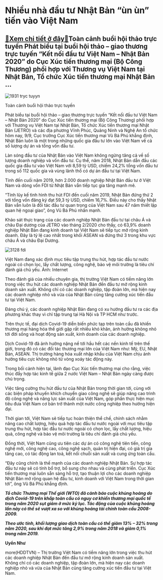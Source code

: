 Nhiều nhà đầu tư Nhật Bản “ùn ùn” tiến vào Việt Nam
========================================================

[:gift:Xem chi tiết ở đây:gift:](https://hddtvn.com/nhieu-nha-dau-tu-nha%cc%a3t-ba%cc%89n-un-un-tien-vao-vie%cc%a3t-nam/)Toàn cảnh buổi hội thảo trực tuyến Phát biểu tại buổi hội thảo – giao thương trực tuyến “Kết nối đầu tư Việt Nam – Nhật Bản 2020” do Cục Xúc tiến thương mại (Bộ Công Thương) phối hợp với Thương vụ Việt Nam tại Nhật Bản, Tổ chức Xúc tiến thương mại Nhật Bản …
----------------------------------------------------------------------------------------------------------------------------------------------------------------------------------------------------------------------------------------------------------------------------------





![1931 tryc tuyyn](https://haiquanonline.com.vn/stores/news_dataimages/thanhnt/092020/09/16/1931_trYc_tuyYn.jpg?rt=20200909181840 "undefined")


Toàn cảnh buổi hội thảo trực tuyến



Phát biểu tại buổi hội thảo – giao thương trực tuyến “Kết nối đầu tư Việt Nam – Nhật Bản 2020” do Cục Xúc tiến thương mại (Bộ Công Thương) phối hợp với Thương vụ Việt Nam tại Nhật Bản, Tổ chức Xúc tiến thương mại Nhật Bản (JETRO) và các địa phương Vĩnh Phúc, Quảng Ninh và Nghệ An tổ chức hôm nay, 9/9, Cục trưởng Cục Xúc tiến thương mại Vũ Bá Phú khẳng định, Nhật Bản luôn là một trong những quốc gia đầu tư lớn vào Việt Nam về cả số lượng dự án và tổng vốn đầu tư.


Làn sóng đầu tư của Nhật Bản vào Việt Nam không ngừng tăng cả về số lượng doanh nghiệp và vốn đầu tư. Cụ thể, năm 2018, Nhật Bản dẫn đầu các quốc gia đầu tư vào Việt Nam với 8,59 tỷ USD, chiếm 24,2% tổng vốn đầu tư trong số 112 quốc gia và vùng lãnh thổ có dự án đầu tư tại Việt Nam.


Tính đến cuối năm 2019, hơn 2.000 doanh nghiệp Nhật Bản đầu tư ở Việt Nam và dòng vốn FDI từ Nhật Bản vẫn tiếp tục gia tăng mạnh mẽ.


“Tính lũy kế tình hình thu hút FDI đến cuối năm 2019, Nhật Bản đứng thứ 2 với tổng vốn đăng ký đạt 59,3 tỷ USD, chiếm 16,7%. Điều này cho thấy Nhật Bản vẫn luôn là đối tác đầu tư quan trọng của Việt Nam sau 47 năm thiết lập quan hệ ngoại giao”, ông Vũ Bá Phú nhấn mạnh.


Khảo sát thực trạng của các doanh nghiệp Nhật Bản đầu tư tại châu Á và châu Đại dương của JETRO vào tháng 2/2020 cho thấy, có 63,9% doanh nghiệp Nhật Bản đang kinh doanh tại Việt Nam sẽ tiếp tục mở rộng kinh doanh. Đây là tỷ lệ cao nhất trong khối ASEAN và đứng thứ 3 trong khu vực châu Á và châu Đại Dương.





![3128 fdi](https://haiquanonline.com.vn/stores/news_dataimages/huent/122019/16/15/in_article/3128_FDI.jpg?rt=20200909181840 "undefined")


Việt Nam đang xác định mục tiêu tập trung thu hút, hợp tác đầu tư nước ngoài có chọn lọc, lấy chất lượng, công nghệ, bảo vệ môi trường là tiêu chí đánh giá chủ yếu. Ảnh: Internet



Theo đánh giá của nhiều chuyên gia, thị trường Việt Nam có tiềm năng lớn trong việc thu hút các doanh nghiệp Nhật Bản đến đầu tư mở rộng kinh doanh sản xuất. Không chỉ có các doanh nghiệp, tập đoàn lớn, mà hiện nay các doanh nghiệp nhỏ và vừa của Nhật Bản cũng tăng cường xúc tiến đầu tư tại Việt Nam.


Đáng chú ý, các doanh nghiệp Nhật Bản đang có xu hướng đầu tư ra các địa phương khác thay vì chỉ tập trung tại Hà Nội và TP HCM như trước.


Trên thực tế, đại dịch Covid-19 diễn biến phức tạp trên toàn cầu đã khiến thương mại hàng hóa thế giới gặp rất nhiều khó khăn, ảnh hưởng không nhỏ tới đời sống và hoạt động sản xuất, kinh doanh của các doanh nghiệp.


Dịch Covid-19 đã ảnh hưởng nặng nề tới hầu hết các nền kinh tế trên thế giới, trong đó có các đối tác thương mại lớn của Việt Nam như: Mỹ, EU, Nhật Bản, ASEAN. Thị trường hàng hóa xuất nhập khẩu của Việt Nam chịu ảnh hưởng tiêu cực không nhỏ từ vòng xoáy tác động này.


Trong bối cảnh hiện tại, lãnh đạo Cục Xúc tiến thương mại cho rằng, việc thúc đẩy hợp tác kinh tế giữa 2 nước Việt Nam – Nhật Bản ngày càng được chú trọng.


Việc tăng cường thu hút đầu tư của Nhật Bản trong thời gian tới, cùng với các biện pháp khuyến khích chuyển giao công nghệ sẽ giúp nâng cao trình độ công nghệ và năng lực sản xuất của Việt Nam, góp phần thực hiện mục tiêu đưa Việt Nam cơ bản trở thành một nước công nghiệp theo hướng hiện đại.


Thời gian tới, Việt Nam sẽ tiếp tục hoàn thiện thể chế, chính sách nhằm nâng cao chất lượng, hiệu quả hợp tác đầu tư nước ngoài với mục tiêu tập trung thu hút, hợp tác đầu tư nước ngoài có chọn lọc, lấy chất lượng, hiệu quả, công nghệ và bảo vệ môi trường là tiêu chí đánh giá chủ yếu.


Đồng thời, Việt Nam cũng ưu tiên các dự án có công nghệ tiên tiến, công nghệ mới, công nghệ cao, công nghệ sạch, quản trị hiện đại, có giá trị gia tăng cao, có tác động lan toả, kết nối chuỗi sản xuất và cung ứng toàn cầu.


“Đây cũng chính là thế mạnh của các doanh nghiệp Nhật Bản. Sự hợp tác đầu tư này sẽ có tính bổ trợ, bổ sung cho nhau và cùng phát triển. Cục Xúc tiến thương mại luôn sẵn sàng hỗ trợ, tạo thuận lợi cho các doanh nghiệp Nhật Bản mở rộng quan hệ đầu tư, kinh doanh với Việt Nam trong thời gian tới”, ông Vũ Bá Phú khẳng định.






***Tổ chức Thương mại Thế giới (WTO) đã cảnh báo cuộc khủng hoảng do dịch Covid-19 trên khắp toàn cầu có nguy cơ khiến thương mại quốc tế trong năm 2020 sụt giảm ở mức kỷ lục. Tác động của cuộc khủng hoảng lần này có thể sẽ vượt xa so với khủng hoảng tài chính toàn cầu 2008-2009.***


***Theo ước tính, khối lượng giao dịch toàn cầu có thể giảm 13% – 32% trong năm 2020, sau khi đạt mức tăng 2,9% trong năm 2018 và giảm 0,1% trong năm 2019.***







**Uyển Như**



more(HDDTVN) – Thị trường Việt Nam có tiềm năng lớn trong việc thu hút các doanh nghiệp Nhật Bản đến đầu tư mở rộng kinh doanh sản xuất. Không chỉ có các doanh nghiệp, tập đoàn lớn, mà hiện nay các doanh nghiệp nhỏ và vừa của Nhật Bản cũng tăng cường xúc tiến đầu tư tại Việt Nam.

